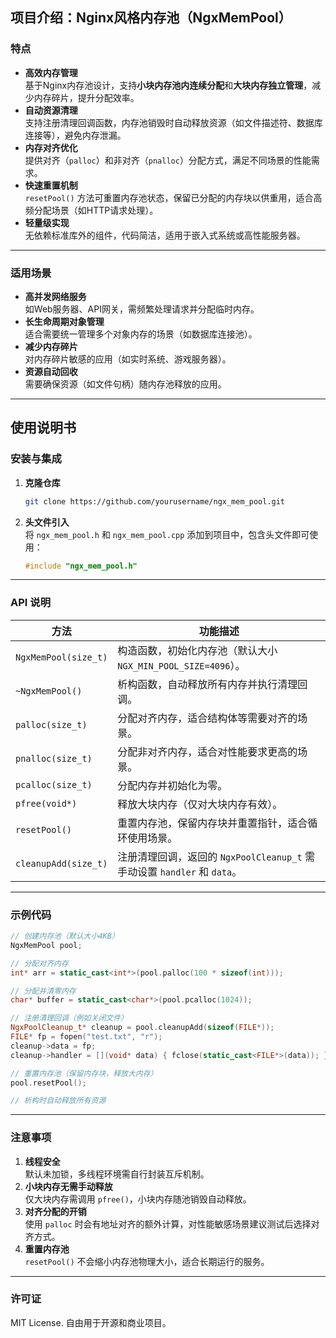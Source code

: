 ## 项目介绍：Nginx风格内存池（NgxMemPool）

### 特点
- **高效内存管理**  
  基于Nginx内存池设计，支持**小块内存池内连续分配**和**大块内存独立管理**，减少内存碎片，提升分配效率。
- **自动资源清理**  
  支持注册清理回调函数，内存池销毁时自动释放资源（如文件描述符、数据库连接等），避免内存泄漏。
- **内存对齐优化**  
  提供对齐（`palloc`）和非对齐（`pnalloc`）分配方式，满足不同场景的性能需求。
- **快速重置机制**  
  `resetPool()` 方法可重置内存池状态，保留已分配的内存块以供重用，适合高频分配场景（如HTTP请求处理）。
- **轻量级实现**  
  无依赖标准库外的组件，代码简洁，适用于嵌入式系统或高性能服务器。

---

### 适用场景
- **高并发网络服务**  
  如Web服务器、API网关，需频繁处理请求并分配临时内存。
- **长生命周期对象管理**  
  适合需要统一管理多个对象内存的场景（如数据库连接池）。
- **减少内存碎片**  
  对内存碎片敏感的应用（如实时系统、游戏服务器）。
- **资源自动回收**  
  需要确保资源（如文件句柄）随内存池释放的应用。

---

## 使用说明书

### 安装与集成
1. **克隆仓库**  
   ```bash
   git clone https://github.com/yourusername/ngx_mem_pool.git
   ```
2. **头文件引入**  
   将 `ngx_mem_pool.h` 和 `ngx_mem_pool.cpp` 添加到项目中，包含头文件即可使用：
   ```cpp
   #include "ngx_mem_pool.h"
   ```

---

### API 说明
| 方法                | 功能描述                                                                 |
|---------------------|--------------------------------------------------------------------------|
| `NgxMemPool(size_t)`| 构造函数，初始化内存池（默认大小 `NGX_MIN_POOL_SIZE=4096`）。           |
| `~NgxMemPool()`     | 析构函数，自动释放所有内存并执行清理回调。                              |
| `palloc(size_t)`    | 分配对齐内存，适合结构体等需要对齐的场景。                              |
| `pnalloc(size_t)`   | 分配非对齐内存，适合对性能要求更高的场景。                              |
| `pcalloc(size_t)`   | 分配内存并初始化为零。                                                  |
| `pfree(void*)`      | 释放大块内存（仅对大块内存有效）。                                      |
| `resetPool()`       | 重置内存池，保留内存块并重置指针，适合循环使用场景。                    |
| `cleanupAdd(size_t)`| 注册清理回调，返回的 `NgxPoolCleanup_t` 需手动设置 `handler` 和 `data`。|

---

### 示例代码
```cpp
// 创建内存池（默认大小4KB）
NgxMemPool pool;

// 分配对齐内存
int* arr = static_cast<int*>(pool.palloc(100 * sizeof(int)));

// 分配并清零内存
char* buffer = static_cast<char*>(pool.pcalloc(1024));

// 注册清理回调（例如关闭文件）
NgxPoolCleanup_t* cleanup = pool.cleanupAdd(sizeof(FILE*));
FILE* fp = fopen("test.txt", "r");
cleanup->data = fp;
cleanup->handler = [](void* data) { fclose(static_cast<FILE*>(data)); };

// 重置内存池（保留内存块，释放大内存）
pool.resetPool();

// 析构时自动释放所有资源
```

---

### 注意事项
1. **线程安全**  
   默认未加锁，多线程环境需自行封装互斥机制。
2. **小块内存无需手动释放**  
   仅大块内存需调用 `pfree()`，小块内存随池销毁自动释放。
3. **对齐分配的开销**  
   使用 `palloc` 时会有地址对齐的额外计算，对性能敏感场景建议测试后选择对齐方式。
4. **重置内存池**  
   `resetPool()` 不会缩小内存池物理大小，适合长期运行的服务。

---

### 许可证
MIT License. 自由用于开源和商业项目。
